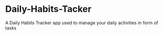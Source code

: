# Daily-Habits-Tacker
A Daily Habits Tracker app used to manage your daily activities in form of tasks
